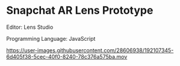 # Snapchat AR Lens Prototype
 
 Editor: Lens Studio
 
 Programming Language: JavaScript




https://user-images.githubusercontent.com/28606938/192107345-6d405f38-5cec-40f0-8240-78c376a575ba.mov

